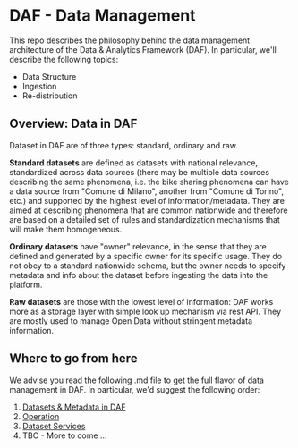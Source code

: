 # DAF - Data Management
This repo describes the philosophy behind the data management architecture of the Data & Analytics Framework (DAF). In particular, we'll describe the following topics:
- Data Structure
- Ingestion
- Re-distribution

## Overview: Data in DAF
Dataset in DAF are of three types: standard, ordinary and raw.

**Standard datasets** are defined as datasets with national relevance, standardized across data sources (there may be multiple data sources describing the same phenomena, i.e. the bike sharing phenomena can have a data source from "Comune di Milano", another from "Comune di Torino", etc.) and supported by the highest level of information/metadata. They are aimed at describing phenomena that are common nationwide and therefore are based on a detailed set of rules and standardization mechanisms that will make them homogeneous.

**Ordinary datasets** have "owner" relevance, in the sense that they are defined and generated by a specific owner for its specific usage. They do not obey to a standard nationwide schema, but the owner needs to specify metadata and info about the dataset before ingesting the data into the platform.

**Raw datasets** are those with the lowest level of information: DAF works more as a storage layer with simple look up mechanism via rest API. They are mostly used to manage Open Data without stringent metadata information.

## Where to go from here
We advise you read the following .md file to get the full flavor of data management in DAF. In particular, we'd suggest the following order:
1. [Datasets & Metadata in DAF](metadata/)
2. [Operation](operations/)
3. [Dataset Services](datasetsrv/)
4. TBC - More to come ...
